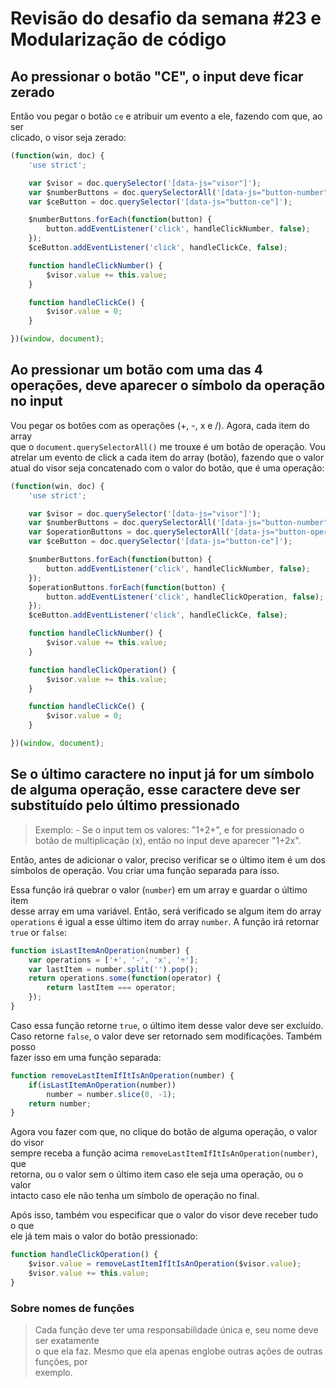 # Revisão do desafio da semana #23 e Modularização de código

## Ao pressionar o botão "CE", o input deve ficar zerado
Então vou pegar o botão `ce` e atribuir um evento a ele, fazendo com que, ao ser  
clicado, o visor seja zerado:

```JAVASCRIPT
(function(win, doc) {
    'use strict';

    var $visor = doc.querySelector('[data-js="visor"]');
    var $numberButtons = doc.querySelectorAll('[data-js="button-number"]');
    var $ceButton = doc.querySelector('[data-js="button-ce"]');

    $numberButtons.forEach(function(button) {
        button.addEventListener('click', handleClickNumber, false);
    });
    $ceButton.addEventListener('click', handleClickCe, false);

    function handleClickNumber() {
        $visor.value += this.value;
    }

    function handleClickCe() {
        $visor.value = 0;
    }

})(window, document);
```

## Ao pressionar um botão com uma das 4 operações, deve aparecer o símbolo da operação no input
Vou pegar os botões com as operações (+, -, x e /). Agora, cada item do array  
que o `document.querySelectorAll()` me trouxe é um botão de operação. Vou  
atrelar um evento de click a cada item do array (botão), fazendo que o valor  
atual do visor seja concatenado com o valor do botão, que é uma operação:  

```JAVASCRIPT
(function(win, doc) {
    'use strict';

    var $visor = doc.querySelector('[data-js="visor"]');
    var $numberButtons = doc.querySelectorAll('[data-js="button-number"]');
    var $operationButtons = doc.querySelectorAll('[data-js="button-operation"]');
    var $ceButton = doc.querySelector('[data-js="button-ce"]');

    $numberButtons.forEach(function(button) {
        button.addEventListener('click', handleClickNumber, false);
    });
    $operationButtons.forEach(function(button) {
        button.addEventListener('click', handleClickOperation, false);
    });
    $ceButton.addEventListener('click', handleClickCe, false);

    function handleClickNumber() {
        $visor.value += this.value;
    }

    function handleClickOperation() {
        $visor.value += this.value;
    }

    function handleClickCe() {
        $visor.value = 0;
    }

})(window, document);
```

## Se o último caractere no input já for um símbolo de alguma operação, esse caractere deve ser substituído pelo último pressionado

>Exemplo:
    - Se o input tem os valores: "1+2+", e for pressionado o botão de
    multiplicação (x), então no input deve aparecer "1+2x".

Então, antes de adicionar o valor, preciso verificar se o último item é um dos  
símbolos de operação. Vou criar uma função separada para isso.  

Essa função irá quebrar o valor (`number`) em um array e guardar o último item  
desse array em uma variável. Então, será verificado se algum item do array  
`operations` é igual a esse último item do array `number`. A função irá retornar  
`true` or `false`:

```JAVASCRIPT
function isLastItemAnOperation(number) {
    var operations = ['+', '-', 'x', '÷'];
    var lastItem = number.split('').pop();
    return operations.some(function(operator) {
        return lastItem === operator;
    });
}
```

Caso essa função retorne `true`, o último item desse valor deve ser excluído.  
Caso retorne `false`, o valor deve ser retornado sem modificações. Também posso  
fazer isso em uma função separada:

```JAVASCRIPT
function removeLastItemIfItIsAnOperation(number) {
    if(isLastItemAnOperation(number))
        number = number.slice(0, -1);
    return number;
}
```

Agora vou fazer com que, no clique do botão de alguma operação, o valor do visor  
sempre receba a função acima `removeLastItemIfItIsAnOperation(number)`, que  
retorna, ou o valor sem o último item caso ele seja uma operação, ou o valor  
intacto caso ele não tenha um símbolo de operação no final.  

Após isso, também vou especificar que o valor do visor deve receber tudo o que  
ele já tem mais o valor do botão pressionado:

```JAVASCRIPT
function handleClickOperation() {
    $visor.value = removeLastItemIfItIsAnOperation($visor.value);
    $visor.value += this.value;
}
```

### Sobre nomes de funções
>Cada função deve ter uma responsabilidade única e, seu nome deve ser exatamente  
o que ela faz. Mesmo que ela apenas englobe outras ações de outras funções, por  
exemplo. 
